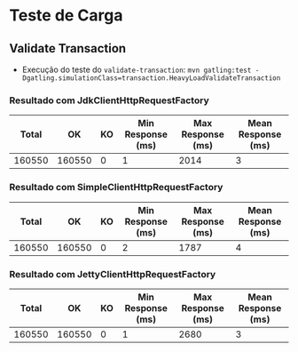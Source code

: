 # Teste de Carga

## Validate Transaction

- Execução do teste do `validate-transaction`: `mvn gatling:test -Dgatling.simulationClass=transaction.HeavyLoadValidateTransaction`

### Resultado com JdkClientHttpRequestFactory

| Total | OK | KO | Min Response (ms) | Max Response (ms) | Mean Response (ms) |
|-------|----|----|-------------------|-------------------|--------------------|
|160550|160550| 0  | 1                 | 2014              | 3                  |

### Resultado com SimpleClientHttpRequestFactory

| Total | OK | KO | Min Response (ms) | Max Response (ms) | Mean Response (ms) |
|-------|----|----|-------------------|-------------------|--------------------|
|160550|160550| 0  | 2                 | 1787              | 4                  |

### Resultado com JettyClientHttpRequestFactory

| Total | OK | KO | Min Response (ms) | Max Response (ms) | Mean Response (ms) |
|-------|----|----|-------------------|-------------------|--------------------|
|160550|160550| 0  | 1                 | 2680              | 3                  |